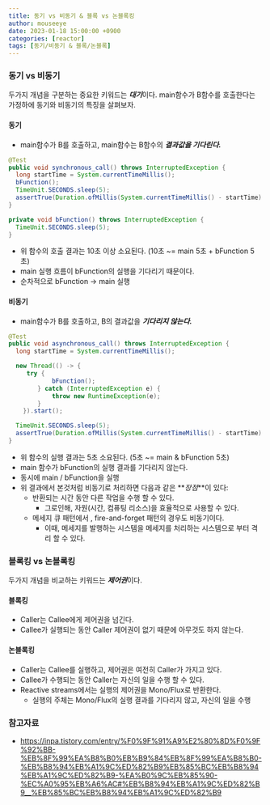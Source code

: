 ```yaml
---
title: 동기 vs 비동기 & 블록 vs 논블록킹
author: mouseeye
date: 2023-01-18 15:00:00 +0900
categories: [reactor]
tags: [동기/비동기 & 블록/논블록]
---
```


### 동기 vs 비동기
두가지 개념을 구분하는 중요한 키워드는 ***대기***이다.
main함수가 B함수를 호출한다는 가정하에 동기와 비동기의 특징을 살펴보자.


#### 동기
* main함수가 B를 호출하고, main함수는 B함수의 ***결과값을 기다린다.***
```java
@Test
public void synchronous_call() throws InterruptedException {
  long startTime = System.currentTimeMillis();
  bFunction();
  TimeUnit.SECONDS.sleep(5);
  assertTrue(Duration.ofMillis(System.currentTimeMillis() - startTime).getSeconds() >= 10);
}

private void bFunction() throws InterruptedException {
  TimeUnit.SECONDS.sleep(5);
}
```
* 위 함수의 호출 결과는 10초 이상 소요된다. (10초 ~= main 5초 + bFunction 5초)
* main 실행 흐름이 bFunction의 실행을 기다리기 때문이다.
* 순차적으로 bFunction -> main 실행

#### 비동기
* main함수가 B를 호출하고, B의 결과값을 ***기다리지 않는다.***
```java
@Test
public void asynchronous_call() throws InterruptedException {
  long startTime = System.currentTimeMillis();

  new Thread(() -> {
     try {
            bFunction();
        } catch (InterruptedException e) {
            throw new RuntimeException(e);
        }
    }).start();

  TimeUnit.SECONDS.sleep(5);
  assertTrue(Duration.ofMillis(System.currentTimeMillis() - startTime).getSeconds() < 6);
}
```
* 위 함수의 실행 결과는 5초 소요된다. (5초 ~= main & bFunction 5초)
* main 함수가 bFunction의 실행 결과를 기다리지 않는다.
* 동시에 main / bFunction을 실행
* 위 결과에서 본것처럼 비동기로 처리하면 다음과 같은 **_장점_**이 있다:
  * 반환되는 시간 동안 다른 작업을 수행 할 수 있다.
    * 그로인해, 자원(시간, 컴퓨팅 리소스)을 효율적으로 사용할 수 있다.
  * 메세지 큐 패턴에서 , fire-and-forget 패턴의 경우도 비동기이다.
    * 이때, 메세지를 발행하는 시스템을 메세지를 처리하는 시스템으로 부터 격리 할 수 있다.

### 블록킹 vs 논블록킹
두가지 개념을 비교하는 키워드는 ***제어권***이다.

#### 블록킹
* Caller는 Callee에게 제어권을 넘긴다.
* Callee가 실행되는 동안 Caller 제어권이 없기 때문에 아무것도 하지 않는다.

#### 논블록킹
* Caller는 Callee를 실행하고, 제어권은 여전히 Caller가 가지고 있다.
* Callee가 수행되는 동안 Caller는 자신의 일을 수행 할 수 있다.
* Reactive streams에서는 실행의 제어권을 Mono/Flux로 반환한다.
  * 실행의 주체는 Mono/Flux의 실행 결과를 기다리지 않고, 자신의 일을 수행

### 참고자료

* https://inpa.tistory.com/entry/%F0%9F%91%A9%E2%80%8D%F0%9F%92%BB-%EB%8F%99%EA%B8%B0%EB%B9%84%EB%8F%99%EA%B8%B0-%EB%B8%94%EB%A1%9C%ED%82%B9%EB%85%BC%EB%B8%94%EB%A1%9C%ED%82%B9-%EA%B0%9C%EB%85%90-%EC%A0%95%EB%A6%AC#%EB%B8%94%EB%A1%9C%ED%82%B9__%EB%85%BC%EB%B8%94%EB%A1%9C%ED%82%B9
